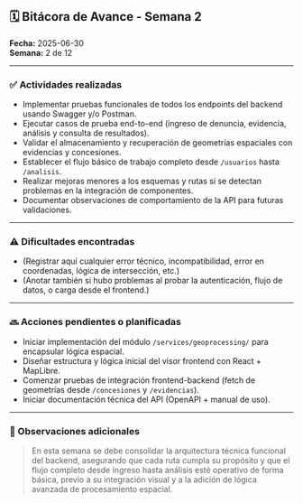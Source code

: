 
## 🗓 Bitácora de Avance - Semana 2

**Fecha:** 2025-06-30  
**Semana:** 2 de 12  

---

### ✅ Actividades realizadas

- Implementar pruebas funcionales de todos los endpoints del backend usando Swagger y/o Postman.
- Ejecutar casos de prueba end-to-end (ingreso de denuncia, evidencia, análisis y consulta de resultados).
- Validar el almacenamiento y recuperación de geometrías espaciales con evidencias y concesiones.
- Establecer el flujo básico de trabajo completo desde `/usuarios` hasta `/analisis`.
- Realizar mejoras menores a los esquemas y rutas si se detectan problemas en la integración de componentes.
- Documentar observaciones de comportamiento de la API para futuras validaciones.

---

### ⚠️ Dificultades encontradas

- (Registrar aquí cualquier error técnico, incompatibilidad, error en coordenadas, lógica de intersección, etc.)
- (Anotar también si hubo problemas al probar la autenticación, flujo de datos, o carga desde el frontend.)

---

### 🔜 Acciones pendientes o planificadas

- Iniciar implementación del módulo `/services/geoprocessing/` para encapsular lógica espacial.
- Diseñar estructura y lógica inicial del visor frontend con React + MapLibre.
- Comenzar pruebas de integración frontend-backend (fetch de geometrías desde `/concesiones` y `/evidencias`).
- Iniciar documentación técnica del API (OpenAPI + manual de uso).

---

### 📌 Observaciones adicionales

> En esta semana se debe consolidar la arquitectura técnica funcional del backend, asegurando que cada ruta cumpla su propósito y que el flujo completo desde ingreso hasta análisis esté operativo de forma básica, previo a su integración visual y a la adición de lógica avanzada de procesamiento espacial.
